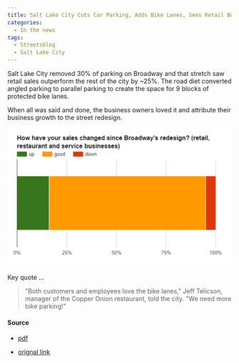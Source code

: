 ```yaml
---
title: Salt Lake City Cuts Car Parking, Adds Bike Lanes, Sees Retail Boost, Streetsblog
categories:
  - In the news
tags:
  - Streetsblog
  - Salt Lake City
---
```


Salt Lake City removed 30% of parking on Broadway and that stretch saw retail sales outperform the rest of the city by
~25%. The road diet converted angled parking to parallel parking to create the space for 9 blocks of protected bike
lanes.

When all was said and done, the business owners loved it and attribute their business growth to the street redesign.

![img.png](/images/img/streetsblog-2015-slc.png)

Key quote ...

> "Both customers and employees love the bike lanes," Jeff Telicson, manager of the Copper Onion restaurant, told the
> city. "We need more bike parking!"

#### Source

* [pdf](/images/news/2015-streetsblog-slc.pdf)

* [orignal link](https://usa.streetsblog.org/2015/10/06/salt-lake-city-cuts-car-parking-adds-bike-lanes-sees-retail-boost)